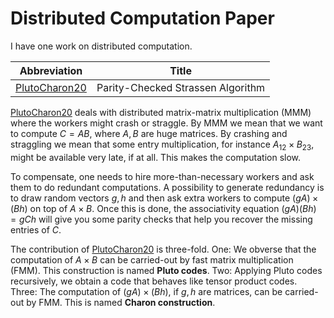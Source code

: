 
# Distributed Computation Paper

I have one work on distributed computation.

|  Abbreviation   |  Title                            |
| :-------------: | :-------------------------------: |
| [PlutoCharon20] | Parity-Checked Strassen Algorithm |

[PlutoCharon20] deals with distributed matrix-matrix multiplication (MMM)
where the workers might crash or straggle.
By MMM we mean that we want to compute $C=AB$, where $A, B$ are huge matrices.
By crashing and straggling we mean that some entry multiplication,
for instance $A_{12}\times B_{23}$, might be available very late, if at all.
This makes the computation slow.

To compensate, one needs to hire more-than-necessary workers
and ask them to do redundant computations.
A possibility to generate redundancy is to draw random vectors $g, h$
and then ask extra workers to compute $(gA)\times(Bh)$ on top of $A\times B$.
Once this is done, the associativity equation $(gA)(Bh)=gCh$
will give you some parity checks that help you recover the missing entries of $C$.

The contribution of [PlutoCharon20] is three-fold.
One: We obverse that the computation of $A\times B$
can be carried-out by fast matrix multiplication (FMM).
This construction is named **Pluto codes**.
Two: Applying Pluto codes recursively,
we obtain a code that behaves like tensor product codes.
Three: The computation of $(gA)\times(Bh)$,
if $g, h$ are matrices, can be carried-out by FMM.
This is named **Charon construction**.

[PlutoCharon20]: https://arxiv.org/abs/2011.15082
